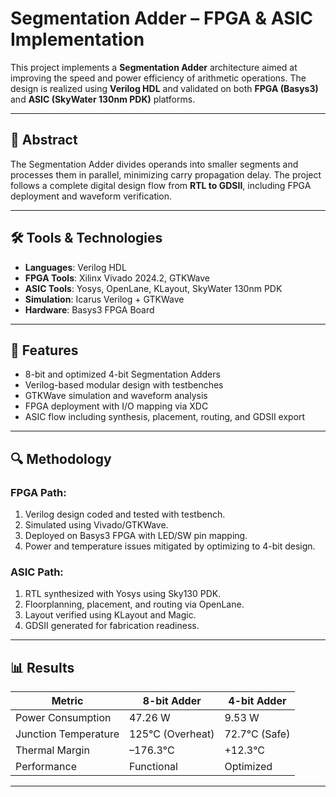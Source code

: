 # Segmentation Adder – FPGA & ASIC Implementation

This project implements a **Segmentation Adder** architecture aimed at improving the speed and power efficiency of arithmetic operations. The design is realized using **Verilog HDL** and validated on both **FPGA (Basys3)** and **ASIC (SkyWater 130nm PDK)** platforms.

---

## 🧠 Abstract

The Segmentation Adder divides operands into smaller segments and processes them in parallel, minimizing carry propagation delay. The project follows a complete digital design flow from **RTL to GDSII**, including FPGA deployment and waveform verification.

---

## 🛠️ Tools & Technologies

- **Languages**: Verilog HDL
- **FPGA Tools**: Xilinx Vivado 2024.2, GTKWave
- **ASIC Tools**: Yosys, OpenLane, KLayout, SkyWater 130nm PDK
- **Simulation**: Icarus Verilog + GTKWave
- **Hardware**: Basys3 FPGA Board

---

## 🧩 Features

- 8-bit and optimized 4-bit Segmentation Adders
- Verilog-based modular design with testbenches
- GTKWave simulation and waveform analysis
- FPGA deployment with I/O mapping via XDC
- ASIC flow including synthesis, placement, routing, and GDSII export

---

## 🔍 Methodology

### FPGA Path:
1. Verilog design coded and tested with testbench.
2. Simulated using Vivado/GTKWave.
3. Deployed on Basys3 FPGA with LED/SW pin mapping.
4. Power and temperature issues mitigated by optimizing to 4-bit design.

### ASIC Path:
1. RTL synthesized with Yosys using Sky130 PDK.
2. Floorplanning, placement, and routing via OpenLane.
3. Layout verified using KLayout and Magic.
4. GDSII generated for fabrication readiness.

---

## 📊 Results

| Metric                | 8-bit Adder      | 4-bit Adder     |
|----------------------|------------------|-----------------|
| Power Consumption     | 47.26 W          | 9.53 W          |
| Junction Temperature | 125°C (Overheat) | 72.7°C (Safe)   |
| Thermal Margin        | –176.3°C         | +12.3°C         |
| Performance           | Functional       | Optimized       |

---

